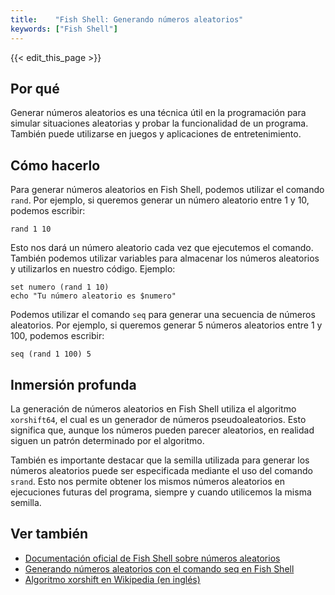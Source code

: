 ```yaml
---
title:    "Fish Shell: Generando números aleatorios"
keywords: ["Fish Shell"]
---
```


{{< edit_this_page >}}

## Por qué

Generar números aleatorios es una técnica útil en la programación para simular situaciones aleatorias y probar la funcionalidad de un programa. También puede utilizarse en juegos y aplicaciones de entretenimiento.

## Cómo hacerlo

Para generar números aleatorios en Fish Shell, podemos utilizar el comando `rand`. Por ejemplo, si queremos generar un número aleatorio entre 1 y 10, podemos escribir:

```Fish Shell
rand 1 10
```

Esto nos dará un número aleatorio cada vez que ejecutemos el comando. También podemos utilizar variables para almacenar los números aleatorios y utilizarlos en nuestro código. Ejemplo:

```Fish Shell
set numero (rand 1 10)
echo "Tu número aleatorio es $numero"
```

Podemos utilizar el comando `seq` para generar una secuencia de números aleatorios. Por ejemplo, si queremos generar 5 números aleatorios entre 1 y 100, podemos escribir:

```Fish Shell
seq (rand 1 100) 5
```

## Inmersión profunda

La generación de números aleatorios en Fish Shell utiliza el algoritmo `xorshift64`, el cual es un generador de números pseudoaleatorios. Esto significa que, aunque los números pueden parecer aleatorios, en realidad siguen un patrón determinado por el algoritmo.

También es importante destacar que la semilla utilizada para generar los números aleatorios puede ser especificada mediante el uso del comando `srand`. Esto nos permite obtener los mismos números aleatorios en ejecuciones futuras del programa, siempre y cuando utilicemos la misma semilla.

## Ver también

- [Documentación oficial de Fish Shell sobre números aleatorios](https://fishshell.com/docs/current/cmds/rand.html)
- [Generando números aleatorios con el comando seq en Fish Shell](https://www.mankier.com/1/seq)
- [Algoritmo xorshift en Wikipedia (en inglés)](https://en.wikipedia.org/wiki/Xorshift)